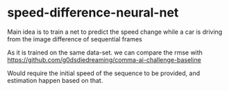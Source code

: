 # speed-difference-neural-net
Main idea is to train a net to predict the speed change while a car is driving from the image difference of sequential frames

As it is trained on the same data-set. we can compare the rmse with https://github.com/g0dsdiedreaming/comma-ai-challenge-baseline

Would require the initial speed of the sequence to be provided, and estimation happen based on that.
